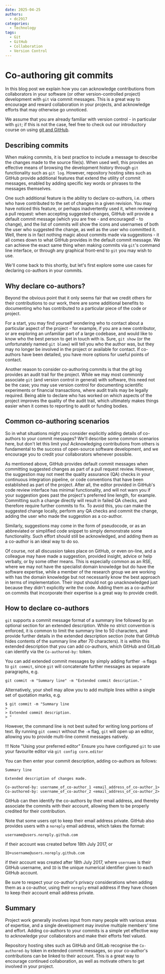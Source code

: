 ```yaml
---
date: 2025-04-25
authors:
  - dc2917
categories:
  - Technology
tags:
  - Git
  - GitHub
  - Collaboration
  - Version Control
---
```


# Co-authoring git commits

In this blog post we explain how you can acknowledge contributions from collaborators in
your software (or other version-controlled project) development with `git` via commit
messages. This is a great way to encourage and reward collaboration in your projects,
and acknowledge efforts that may otherwise go unnoticed.

We assume that you are already familiar with version control - in particular with `git`;
if this is not the case, feel free to check out our introductory course on using [git
and GitHub][git_course].

<!-- more -->

## Describing commits

When making commits, it is best practice to include a message to describe the changes
made to the source file(s). When used well, this provides an effective means of browsing
the development history through `git` functionality such as `git log`. However,
repository hosting sites such as GitHub provide additional features that extend the
utility of commit messages, enabled by adding specific key words or phrases to the
messages themselves.

One such additional feature is the ability to declare co-authors, i.e. others who have
contributed to the set of changes in a given revision. You may have noticed this
feature, or perhaps inadvertently used it, when reviewing a pull request: when accepting
suggested changes, GitHub will provide a default commit message (which you are free -
and encouraged! - to change), and the list of commits will show the icons and usernames
of both the user who suggested the change, as well as the user who committed it. Well,
there is in fact nothing magic about commits made via suggestions - it all comes down to
what GitHub provides in the default commit message. We can achieve the exact same thing
when making commits via `git`'s command line interface, or through any graphical
front-end to `git` you may wish to use.

We'll come back to this shortly, but let's first explore some use cases for declaring
co-authors in your commits.

## Why declare co-authors?

Beyond the obvious point that it only seems fair that we credit others for their
contributions to our work, there are some additional benefits to documenting who has
contributed to a particular piece of the code or project.

For a start, you may find yourself wondering who to contact about a particular aspect of
the project - for example, if you are a new contributor, or are exploring an unfamiliar
part of a large codebase, and would like to know who the best person to get in touch
with is. Sure, `git show` (or the unfortunately named `git blame`) will tell you who the
author was, but they may no longer be involved in the project or available for contact.
If co-authors have been detailed, you have more options for useful points of contact.

Another reason to consider co-authoring commits is that the git log provides an audit
trail for the project. While we may most commonly associate `git` (and version control
in general) with software, this need not be the case; you may use version control for
documenting scientific experiments or financial transactions, where audit trails may be
legally required. Being able to declare who has worked on which aspects of the project
improves the quality of the audit trail, which ultimately makes things easier when it
comes to reporting to audit or funding bodies.

## Common co-authoring scenarios

So in what situations might you consider explicitly adding details of co-authors to your
commit messages? We'll describe some common scenarios here, but don't let this limit
you! Acknowledging contributions from others is fundamental to the success of
open-source software development, and we encourage you to credit your collaborators
whenever possible.

As mentioned above, GitHub provides default commit messages when committing suggested
changes as part of a pull request review. However, the suggestion may not meet the
quality assurance (QA) checks in your continuous integration pipeline, or code
conventions that have been established as part of the project. After all, the editor
provided in GitHub's code review interface has minimal functionality, and will not warn
you if your suggestion goes past the project's preferred line length, for example.
Committing such a change directly will result in failed QA checks, and therefore require
further commits to fix. To avoid this, you can make the suggested change locally,
perform any QA checks and commit the change, adding the user who made the suggestion as
a co-author.

Similarly, suggestions may come in the form of pseudocode, or as an abbreviated or
simplified code snippet to simply demonstrate some functionality. Such effort should
still be acknowledged, and adding them as a co-author is an ideal way to do so.

Of course, not all discussion takes place on GitHub, or even on-line, and a colleague
may have made a suggestion, provided insight, advice or help verbally, or by some other
means. This is especially common as an RSE, where we may not have the specialist domain
knowledge but do have the software expertise, while a member of the research group we
are working with has the domain knowledge but not necessarily know the best approach in
terms of implementation. Their input should not go unacknowledged just because they
didn't explicitly write the code. Adding them as a co-author on commits that incorporate
their expertise is a great way to provide credit.

## How to declare co-authors

`git` supports a commit message format of a summary line followed by an optional section
for an extended description. While no strict convention is enforced, it is common to
limit the summary line to 50 characters, and provide further details in the extended
description section (note that GitHub hides contents of the summary line after 70
characters). It is within this extended description that you can add co-authors, which
GitHub and GitLab can identify via the `Co-authored-by:` token.

You can add extended commit messages by simply adding further `-m` flags to `git
commit`, since `git` will concatenate further messages as separate paragraphs, e.g.

```Shell
git commit -m "Summary line" -m "Extended commit description."
```

Alternatively, your shell may allow you to add multiple lines within a single set of
quotation marks, e.g.

```Shell
$ git commit -m "Summary line
>
> Extended commit description.
> "
```

However, the command line is not best suited for writing long portions of text. By
running `git commit` without the `-m` flag, `git` will open up an editor, allowing you
to provide multi-line commit messages natively.

!!! Note "Using your preferred editor"
    Ensure you have configured `git` to use your favourite editor via `git config
    core.editor`

You can then enter your commit description, adding co-authors as follows:

```Text title="COMMIT_EDITMSG"
Summary line

Extended description of changes made.

Co-authored-by: username_of_co-author_1 <email_address_of_co-author_1>
Co-authored-by: username_of_co-author_2 <email_address_of_co-author_2>
```

GitHub can then identify the co-authors by their email address, and thereby associate
the commits with their account, allowing them to be properly credited for their
contribution.

Note that some users opt to keep their email address private. GitHub also provides users
with a `noreply` email address, which takes the format:

```E-mail
username@users.noreply.github.com
```

if their account was created before 18th July 2017, or

```E-mail
ID+username@users.noreply.github.com
```

if their account was created after 18th July 2017, where `username` is their GitHub
username, and `ID` is the unique numerical identifier given to each GitHub account.

Be sure to respect your co-author's privacy considerations when adding them as a
co-author, using their `noreply` email address if they have chosen to keep their account
email address private.

## Summary

Project work generally involves input from many people with various areas of expertise,
and a single development may involve multiple members' time and effort. Adding
co-authors to your commits is a simple yet effective way to acknowledge your
collaborators and make their efforts feel valued.

Repository hosting sites such as GitHub and GitLab recognise the `Co-authored-by` token
in extended commit messages, so your co-author's contributions can be linked to their
account. This is a great way to encourage continued collaboration, as well as motivate
others to get involved in your project.

[git_course]: https://imperialcollegelondon.github.io/introductory_grad_school_git_course/index.html
